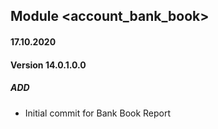 ## Module <account_bank_book>

#### 17.10.2020
#### Version 14.0.1.0.0
##### ADD
- Initial commit for Bank Book Report
